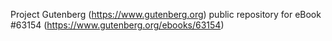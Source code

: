 Project Gutenberg (https://www.gutenberg.org) public repository for eBook #63154 (https://www.gutenberg.org/ebooks/63154)
